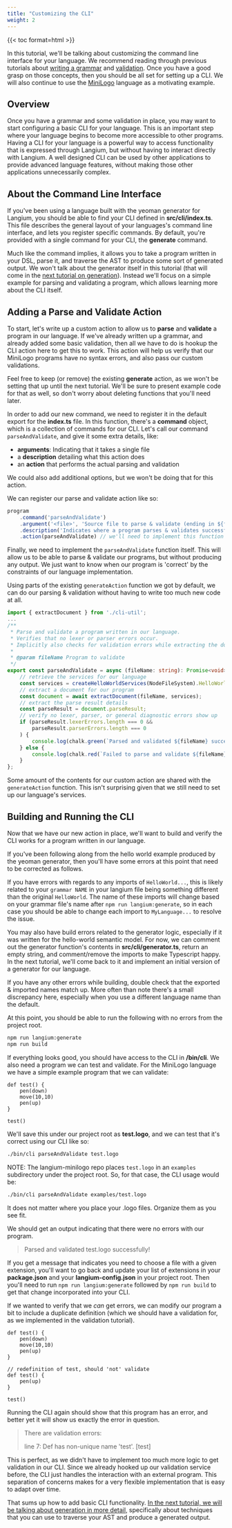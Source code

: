 ```yaml
---
title: "Customizing the CLI"
weight: 2
---
```


{{< toc format=html >}}

In this tutorial, we'll be talking about customizing the command line interface for your language. We recommend reading through previous tutorials about [writing a grammar](/tutorials/writing_a_grammar) and [validation](/tutorials/validation). Once you have a good grasp on those concepts, then you should be all set for setting up a CLI. We will also continue to use the [MiniLogo](https://github.com/langium/langium-minilogo) language as a motivating example.

## Overview

Once you have a grammar and some validation in place, you may want to start configuring a basic CLI for your language. This is an important step where your language begins to become more accessible to other programs. Having a CLI for your language is a powerful way to access functionality that is expressed through Langium, but without having to interact directly with Langium. A well designed CLI can be used by other applications to provide advanced language features, without making those other applications unnecessarily complex.

## About the Command Line Interface

If you've been using a language built with the yeoman generator for Langium, you should be able to find your CLI defined in **src/cli/index.ts**. This file describes the general layout of your languages's command line interface, and lets you register specific commands. By default, you're provided with a single command for your CLI, the **generate** command.

Much like the command implies, it allows you to take a program written in your DSL, parse it, and traverse the AST to produce some sort of generated output. We won't talk about the generator itself in this tutorial (that will come in the [next tutorial on generation](/tutorials/generation)). Instead we'll focus on a simple example for parsing and validating a program, which allows learning more about the CLI itself.

## Adding a Parse and Validate Action

To start, let's write up a custom action to allow us to **parse** and **validate** a program in our language. If we've already written up a grammar, and already added some basic validation, then all we have to do is hookup the CLI action here to get this to work. This action will help us verify that our MiniLogo programs have no syntax errors, and also pass our custom validations.

Feel free to keep (or remove) the existing **generate** action, as we won't be setting that up until the next tutorial. We'll be sure to present example code for that as well, so don't worry about deleting functions that you'll need later.

In order to add our new command, we need to register it in the default export for the **index.ts** file. In this function, there's a **command** object, which is a collection of commands for our CLI. Let's call our command `parseAndValidate`, and give it some extra details, like:

- **arguments**: Indicating that it takes a single file
- a **description** detailing what this action does
- an **action** that performs the actual parsing and validation

We could also add additional options, but we won't be doing that for this action.

We can register our parse and validate action like so:

```ts
program
    .command('parseAndValidate')
    .argument('<file>', 'Source file to parse & validate (ending in ${fileExtensions})')
    .description('Indicates where a program parses & validates successfully, but produces no output code')
    .action(parseAndValidate) // we'll need to implement this function
```

Finally, we need to implement the `parseAndValidate` function itself. This will allow us to be able to parse & validate our programs, but without producing any output. We just want to know when our program is 'correct' by the constraints of our language implementation.

Using parts of the existing `generateAction` function we got by default, we can do our parsing & validation without having to write too much new code at all.

```ts
import { extractDocument } from './cli-util';
...
/**
 * Parse and validate a program written in our language.
 * Verifies that no lexer or parser errors occur.
 * Implicitly also checks for validation errors while extracting the document
 *
 * @param fileName Program to validate
 */
export const parseAndValidate = async (fileName: string): Promise<void> => {
    // retrieve the services for our language
    const services = createHelloWorldServices(NodeFileSystem).HelloWorld;
    // extract a document for our program
    const document = await extractDocument(fileName, services);
    // extract the parse result details
    const parseResult = document.parseResult;
    // verify no lexer, parser, or general diagnostic errors show up
    if (parseResult.lexerErrors.length === 0 && 
        parseResult.parserErrors.length === 0
    ) {
        console.log(chalk.green(`Parsed and validated ${fileName} successfully!`));
    } else {
        console.log(chalk.red(`Failed to parse and validate ${fileName}!`));
    }
};
```

Some amount of the contents for our custom action are shared with the `generateAction` function. This isn't surprising given that we still need to set up our language's services.

## Building and Running the CLI

Now that we have our new action in place, we'll want to build and verify the CLI works for a program written in our language.

If you've been following along from the hello world example produced by the yeoman generator, then you'll have some errors at this point that need to be corrected as follows.

If you have errors with regards to any imports of `HelloWorld...`, this is likely related to your `grammar NAME` in your langium file being something different than the original `HelloWorld`. The name of these imports will change based on your grammar file's name after `npm run langium:generate`, so in each case you should be able to change each import to `MyLanguage...` to resolve the issue.

You may also have build errors related to the generator logic, especially if it was written for the hello-world semantic model. For now, we can comment out the generator function's contents in **src/cli/generator.ts**, return an empty string, and comment/remove the imports to make Typescript happy. In the next tutorial, we'll come back to it and implement an initial version of a generator for our language.

If you have any other errors while building, double check that the exported & imported names match up. More often than note there's a small discrepancy here, especially when you use a different language name than the default.

At this point, you should be able to run the following with no errors from the project root.

```bash
npm run langium:generate
npm run build
```

If everything looks good, you should have access to the CLI in **/bin/cli**. We also need a program we can test and validate. For the MiniLogo language we have a simple example program that we can validate:

```minilogo
def test() {
    pen(down)
    move(10,10)
    pen(up)
}

test()
```

We'll save this under our project root as **test.logo**, and we can test that it's correct using our CLI like so:

```bash
./bin/cli parseAndValidate test.logo
```
NOTE: The langium-minilogo repo places `test.logo` in an `examples` subdirectory under the project root. So, for that case, the CLI usage would be:
```bash
./bin/cli parseAndValidate examples/test.logo
```
It does not matter where you place your .logo files. Organize them as you see fit.

We should get an output indicating that there were no errors with our program.

> Parsed and validated test.logo successfully!

If you get a message that indicates you need to choose a file with a given extension, you'll want to go back and update your list of extensions in your **package.json** and your **langium-config.json** in your project root. Then you'll need to run `npm run langium:generate` followed by `npm run build` to get that change incorporated into your CLI.

If we wanted to verify that we *can* get errors, we can modify our program a bit to include a duplicate definition (which we should have a validation for, as we implemented in the validation tutorial).

```minilogo
def test() {
    pen(down)
    move(10,10)
    pen(up)
}

// redefinition of test, should 'not' validate
def test() {
    pen(up)
}

test()
```

Running the CLI again should show that this program has an error, and better yet it will show us exactly the error in question.

> There are validation errors:
>
> line 7: Def has non-unique name 'test'. [test]

This is perfect, as we didn't have to implement too much more logic to get validation in our CLI. Since we already hooked up our validation service before, the CLI just handles the interaction with an external program. This separation of concerns makes for a very flexible implementation that is easy to adapt over time.

That sums up how to add basic CLI functionality. [In the next tutorial, we will be talking about generation in more detail](/tutorials/generation), specifically about techniques that you can use to traverse your AST and produce a generated output.
